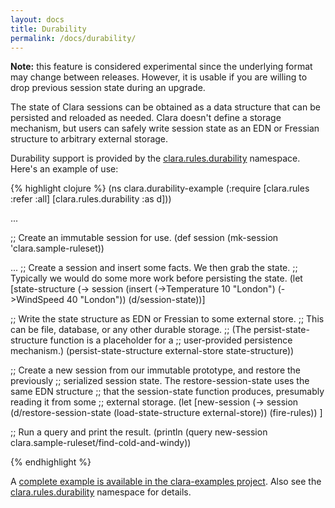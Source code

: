 ```yaml
---
layout: docs
title: Durability
permalink: /docs/durability/
---
```


**Note:** this feature is considered experimental since the underlying format may change between releases. However, it is usable if you are willing to drop previous session state during an upgrade.

The state of Clara sessions can be obtained as a data structure that can be persisted and reloaded as needed. Clara doesn't define a storage mechanism, but users can safely write session state as an EDN or Fressian structure to arbitrary external storage.

Durability support is provided by the [clara.rules.durability]({{site.clojuredoc}}clara.rules.durability.html) namespace. Here's an example of use:

{% highlight clojure %}
(ns clara.durability-example
  (:require [clara.rules :refer :all]
            [clara.rules.durability :as d]))

...

;; Create an immutable session for use.
(def session (mk-session 'clara.sample-ruleset))

...
;; Create a session and insert some facts. We then grab the state.
;; Typically we would do some more work before persisting the state.
(let [state-structure (-> session
                          (insert (->Temperature 10 "London")
                                  (->WindSpeed 40 "London"))
                          (d/session-state))]

  ;; Write the state structure as EDN or Fressian to some external store.
  ;; This can be file, database, or any other durable storage.
  ;; (The persist-state-structure function is a placeholder for a
  ;; user-provided persistence mechanism.)
  (persist-state-structure external-store state-structure))

;; Create a new session from our immutable prototype, and restore the previously
;; serialized session state. The restore-session-state uses the same EDN structure
;; that the session-state function produces, presumably reading it from some
;; external storage.
(let [new-session (-> session
                      (d/restore-session-state (load-state-structure external-store))
                      (fire-rules)) ]

  ;; Run a query and print the result.
  (println (query new-session clara.sample-ruleset/find-cold-and-windy))

{% endhighlight %}

A [complete example is available in the clara-examples project](https://github.com/cerner/clara-examples/blob/master/src/main/clojure/clara/examples/durability.clj). Also see the [clara.rules.durability]({{site.clojuredoc}}clara.rules.durability.html) namespace for details.
